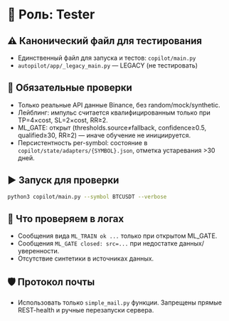 # 📌 Роль: Tester

## ⚠️ Канонический файл для тестирования
- Единственный файл для запуска и тестов: `copilot/main.py`
- `autopilot/app/_legacy_main.py` — LEGACY (не тестировать)

## 🎯 Обязательные проверки
- Только реальные API данные Binance, без random/mock/synthetic.
- Лейблинг: импульс считается квалифицированным только при TP=4×cost, SL=2×cost, RR≥2.
- ML_GATE: открыт (thresholds.source≠fallback, confidence≥0.5, qualified≥30, RR≥2) — иначе обучение не инициируется.
- Персистентность per-symbol: состояние в `copilot/state/adapters/{SYMBOL}.json`, отметка устаревания >30 дней.

## ▶️ Запуск для проверки
```bash
python3 copilot/main.py --symbol BTCUSDT --verbose
```

## 🧪 Что проверяем в логах
- Сообщения вида `ML_TRAIN ok ...` только при открытом ML_GATE.
- Сообщения `ML_GATE closed: src=...` при недостатке данных/уверенности.
- Отсутствие синтетики в источниках данных.

## 🛡 Протокол почты
- Использовать только `simple_mail.py` функции. Запрещены прямые REST-health и ручные перезапуски сервера.